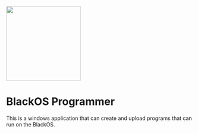 <img src="https://github.com/bjornbrodtkorb/BlackOS/blob/master/BlackOS%20Graphics/black_os_logo_trim.png" width="200">

# BlackOS Programmer

This is a windows application that can create and upload programs that can run on the BlackOS.
